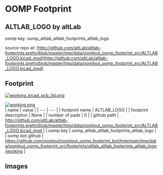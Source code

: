 # OOMP Footprint  
## ALTLAB_LOGO  by altLab  
  
oomp key: oomp_altlab_altlab_footprints_altlab_logo  
  
source repo at: [http://github.com/altLab/altlab-footprints.pretty/blob/master/tmp/data/oomlout_oomp_footprint_src/ALTLAB_LOGO.kicad_mod](http://github.com/altLab/altlab-footprints.pretty/blob/master/tmp/data/oomlout_oomp_footprint_src/ALTLAB_LOGO.kicad_mod)  
## Footprint  
  
[![working_kicad_pcb_3d.png](working_kicad_pcb_3d_600.png)](working_kicad_pcb_3d.png)  
  
[![working.png](working_600.png)](working.png)  
| name | value | 
| --- | --- | 
| footprint name | ALTLAB_LOGO | 
| footprint description | None | 
| number of pads | 0 | 
| github path | http://github.com/altLab/altlab-footprints.pretty/blob/master/tmp/data/oomlout_oomp_footprint_src/ALTLAB_LOGO.kicad_mod | 
| oomp key | oomp_altlab_altlab_footprints_altlab_logo | 
| oomp bot github | https://github.com/oomlout/oomlout_oomp_footprint_bot/tree/main/tmp/data/oomlout_oomp_footprint_src/footprints/altlab_altlab_footprints_altlab_logo/working | 
## Images  
